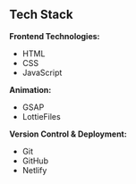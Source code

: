 ## Tech Stack

**Frontend Technologies:**

- HTML
- CSS
- JavaScript

**Animation:**

- GSAP
- LottieFiles

**Version Control & Deployment:**

- Git
- GitHub
- Netlify
